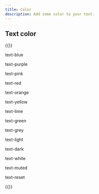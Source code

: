 ```yaml
---
title: Color
description: Add some color to your text.
---
```


## Text color

{{<example>}}
<p class="text-blue">text-blue</p>
<p class="text-purple">text-purple</p>
<p class="text-pink">text-pink</p>
<p class="text-red">text-red</p>
<p class="text-orange">text-orange</p>
<p class="text-yellow bg-dark">text-yellow</p>
<p class="text-lime">text-lime</p>
<p class="text-green">text-green</p>
<p class="text-grey">text-grey</p>
<p class="text-light bg-dark">text-light</p>
<p class="text-dark">text-dark</p>
<p class="text-white bg-dark">text-white</p>
<p class="text-muted">text-muted</p>
<p class="text-reset">text-reset</p>
{{</example>}}
